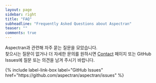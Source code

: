 ```yaml
---
layout: page
sidebar: right
title: "FAQ"
subheadline: "Frequently Asked Questions about Aspectran"
teaser: ""
comments: true
---
```


<div class="callout info radius">
  <p>Aspectran과 관련해 자주 묻는 질문을 모았습니다.<br/>
  찾으시는 질문이 없거나 더 자세한 문의를 원하시면 <a href="/contact/">Contact</a> 페이지 또는 GitHub Issues에 질문 또는 의견을 남겨 주시기 바랍니다.</p>
  {% include label-link-box label="GitHub Issues" href="https://github.com/aspectran/aspectran/issues" %}
</div>

[1]: /contact/
